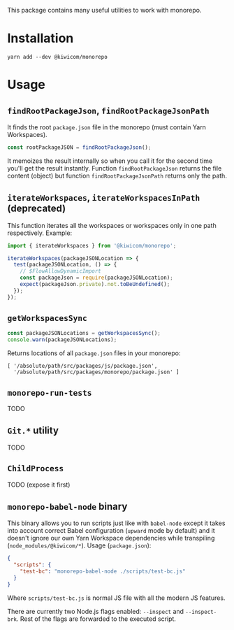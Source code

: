This package contains many useful utilities to work with monorepo.

<!-- AUTOMATOR:HIRING_BANNER --><!-- /AUTOMATOR:HIRING_BANNER -->

# Installation

```
yarn add --dev @kiwicom/monorepo
```

# Usage

## `findRootPackageJson`, `findRootPackageJsonPath`

It finds the root `package.json` file in the monorepo (must contain Yarn Workspaces).

```js
const rootPackageJSON = findRootPackageJson();
```

It memoizes the result internally so when you call it for the second time you'll get the result instantly. Function `findRootPackageJson` returns the file content (object) but function `findRootPackageJsonPath` returns only the path.

## `iterateWorkspaces`, `iterateWorkspacesInPath` (deprecated)

This function iterates all the workspaces or workspaces only in one path respectively. Example:

```js
import { iterateWorkspaces } from '@kiwicom/monorepo';

iterateWorkspaces(packageJSONLocation => {
  test(packageJSONLocation, () => {
    // $FlowAllowDynamicImport
    const packageJson = require(packageJSONLocation);
    expect(packageJson.private).not.toBeUndefined();
  });
});
```

## `getWorkspacesSync`

```js
const packageJSONLocations = getWorkspacesSync();
console.warn(packageJSONLocations);
```

Returns locations of all `package.json` files in your monorepo:

```text
[ '/absolute/path/src/packages/js/package.json',
  '/absolute/path/src/packages/monorepo/package.json' ]
```

## `monorepo-run-tests`

TODO

## `Git.*` utility

TODO

## `ChildProcess`

TODO (expose it first)

## `monorepo-babel-node` binary

This binary allows you to run scripts just like with `babel-node` except it takes into account correct Babel configuration (`upward` mode by default) and it doesn't ignore our own Yarn Workspace dependencies while transpiling (`node_modules/@kiwicom/*`). Usage (`package.json`):

```json
{
  "scripts": {
    "test-bc": "monorepo-babel-node ./scripts/test-bc.js"
  }
}
```

Where `scripts/test-bc.js` is normal JS file with all the modern JS features.

There are currently two Node.js flags enabled: `--inspect` and `--inspect-brk`. Rest of the flags are forwarded to the executed script.
